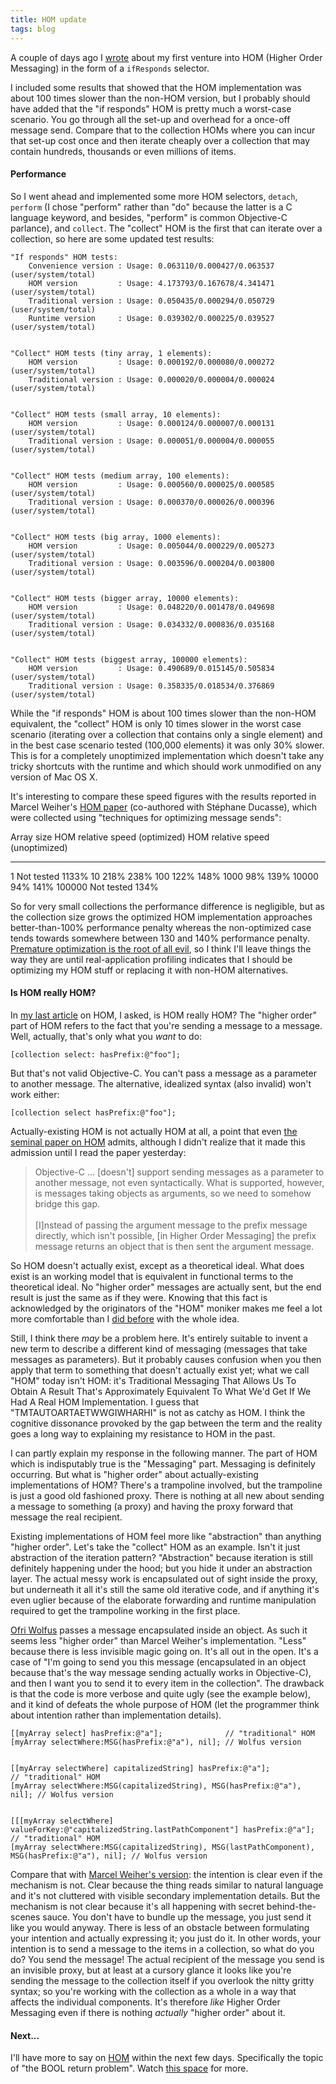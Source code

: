```yaml
---
title: HOM update
tags: blog
---
```


A couple of days ago I [wrote](http://www.wincent.com/a/about/wincent/weblog/archives/2006/11/more_thoughts_o.php) about my first venture into HOM (Higher Order Messaging) in the form of a `ifResponds` selector.

I included some results that showed that the HOM implementation was about 100 times slower than the non-HOM version, but I probably should have added that the "if responds" HOM is pretty much a worst-case scenario. You go through all the set-up and overhead for a once-off message send. Compare that to the collection HOMs where you can incur that set-up cost once and then iterate cheaply over a collection that may contain hundreds, thousands or even millions of items.





#### Performance

So I went ahead and implemented some more HOM selectors, `detach`, `perform` (I chose "perform" rather than "do" because the latter is a C language keyword, and besides, "perform" is common Objective-C parlance), and `collect`. The "collect" HOM is the first that can iterate over a collection, so here are some updated test results:

    "If responds" HOM tests:
        Convenience version : Usage: 0.063110/0.000427/0.063537 (user/system/total)
        HOM version         : Usage: 4.173793/0.167678/4.341471 (user/system/total)
        Traditional version : Usage: 0.050435/0.000294/0.050729 (user/system/total)
        Runtime version     : Usage: 0.039302/0.000225/0.039527 (user/system/total)


    "Collect" HOM tests (tiny array, 1 elements):
        HOM version         : Usage: 0.000192/0.000080/0.000272 (user/system/total)
        Traditional version : Usage: 0.000020/0.000004/0.000024 (user/system/total)


    "Collect" HOM tests (small array, 10 elements):
        HOM version         : Usage: 0.000124/0.000007/0.000131 (user/system/total)
        Traditional version : Usage: 0.000051/0.000004/0.000055 (user/system/total)


    "Collect" HOM tests (medium array, 100 elements):
        HOM version         : Usage: 0.000560/0.000025/0.000585 (user/system/total)
        Traditional version : Usage: 0.000370/0.000026/0.000396 (user/system/total)


    "Collect" HOM tests (big array, 1000 elements):
        HOM version         : Usage: 0.005044/0.000229/0.005273 (user/system/total)
        Traditional version : Usage: 0.003596/0.000204/0.003800 (user/system/total)


    "Collect" HOM tests (bigger array, 10000 elements):
        HOM version         : Usage: 0.048220/0.001478/0.049698 (user/system/total)
        Traditional version : Usage: 0.034332/0.000836/0.035168 (user/system/total)


    "Collect" HOM tests (biggest array, 100000 elements):
        HOM version         : Usage: 0.490689/0.015145/0.505834 (user/system/total)
        Traditional version : Usage: 0.358335/0.018534/0.376869 (user/system/total)

While the "if responds" HOM is about 100 times slower than the non-HOM equivalent, the "collect" HOM is only 10 times slower in the worst case scenario (iterating over a collection that contains only a single element) and in the best case scenario tested (100,000 elements) it was only 30% slower. This is for a completely unoptimized implementation which doesn't take any tricky shortcuts with the runtime and which should work unmodified on any version of Mac OS X.

It's interesting to compare these speed figures with the results reported in Marcel Weiher's [HOM paper](http://www.metaobject.com/papers/Higher_Order_Messaging_OOPSLA_2005.pdf) (co-authored with Stéphane Ducasse), which were collected using "techniques for optimizing message sends":

  Array size   HOM relative speed (optimized)   HOM relative speed (unoptimized)
  ------------ -------------------------------- ----------------------------------
  1            Not tested                       1133%
  10           218%                             238%
  100          122%                             148%
  1000         98%                              139%
  10000        94%                              141%
  100000       Not tested                       134%

So for very small collections the performance difference is negligible, but as the collection size grows the optimized HOM implementation approaches better-than-100% performance penalty whereas the non-optimized case tends towards somewhere between 130 and 140% performance penalty. [Premature optimization is the root of all evil](http://en.wikipedia.org/wiki/Optimization_(computer_science)), so I think I'll leave things the way they are until real-application profiling indicates that I should be optimizing my HOM stuff or replacing it with non-HOM alternatives.

#### Is HOM really HOM?

In [my last article](http://www.wincent.com/a/about/wincent/weblog/archives/2006/11/more_thoughts_o.php) on HOM, I asked, is HOM really HOM? The "higher order" part of HOM refers to the fact that you're sending a message to a message. Well, actually, that's only what you *want* to do:

    [collection select: hasPrefix:@"foo"];

But that's not valid Objective-C. You can't pass a message as a parameter to another message. The alternative, idealized syntax (also invalid) won't work either:

    [collection select hasPrefix:@"foo"];

Actually-existing HOM is not actually HOM at all, a point that even [the seminal paper on HOM](http://www.metaobject.com/papers/Higher_Order_Messaging_OOPSLA_2005.pdf) admits, although I didn't realize that it made this admission until I read the paper yesterday:

> Objective-C ... \[doesn't\] support sending messages as a parameter to another message, not even syntactically. What is supported, however, is messages taking objects as arguments, so we need to somehow bridge this gap.\
> \
> \[I\]nstead of passing the argument message to the prefix message directly, which isn't possible, \[in Higher Order Messaging\] the prefix message returns an object that is then sent the argument message.

So HOM doesn't actually exist, except as a theoretical ideal. What does exist is an working model that is equivalent in functional terms to the theoretical ideal. No "higher order" messages are actually sent, but the end result is just the same as if they were. Knowing that this fact is acknowledged by the originators of the "HOM" moniker makes me feel a lot more comfortable than I [did before](http://www.wincent.com/a/about/wincent/weblog/archives/2006/08/thoughts_on_hig.php) with the whole idea.

Still, I think there *may* be a problem here. It's entirely suitable to invent a new term to describe a different kind of messaging (messages that take messages as parameters). But it probably causes confusion when you then apply that term to something that doesn't actually exist yet; what we call "HOM" today isn't HOM: it's Traditional Messaging That Allows Us To Obtain A Result That's Approximately Equivalent To What We'd Get If We Had A Real HOM Implementation. I guess that "TMTAUTOARTAETWWGIWHARHI" is not as catchy as HOM. I think the cognitive dissonance provoked by the gap between the term and the reality goes a long way to explaining my resistance to HOM in the past.

I can partly explain my response in the following manner. The part of HOM which is indisputably true is the "Messaging" part. Messaging is definitely occurring. But what is "higher order" about actually-existing implementations of HOM? There's a trampoline involved, but the trampoline is just a good old fashioned proxy. There is nothing at all new about sending a message to something (a proxy) and having the proxy forward that message the real recipient.

Existing implementations of HOM feel more like "abstraction" than anything "higher order". Let's take the "collect" HOM as an example. Isn't it just abstraction of the iteration pattern? "Abstraction" because iteration is still definitely happening under the hood; but you hide it under an abstraction layer. The actual messy work is encapsulated out of sight inside the proxy, but underneath it all it's still the same old iterative code, and if anything it's even uglier because of the elaborate forwarding and runtime manipulation required to get the trampoline working in the first place.

[Ofri Wolfus](http://www.dpompa.com/?p=33) passes a message encapsulated inside an object. As such it seems less "higher order" than Marcel Weiher's implementation. "Less" because there is less invisible magic going on. It's all out in the open. It's a case of "I'm going to send you this message (encapsulated in an object because that's the way message sending actually works in Objective-C), and then I want you to send it to every item in the collection". The drawback is that the code is more verbose and quite ugly (see the example below), and it kind of defeats the whole purpose of HOM (let the programmer think about intention rather than implementation details).

    [[myArray select] hasPrefix:@"a"];              // "traditional" HOM
    [myArray selectWhere:MSG(hasPrefix:@"a"), nil]; // Wolfus version


    [[myArray selectWhere] capitalizedString] hasPrefix:@"a"];              // "traditional" HOM
    [myArray selectWhere:MSG(capitalizedString), MSG(hasPrefix:@"a"), nil]; // Wolfus version


    [[[myArray selectWhere] valueForKey:@"capitalizedString.lastPathComponent"] hasPrefix:@"a"];    // "traditional" HOM
    [myArray selectWhere:MSG(capitalizedString), MSG(lastPathComponent), MSG(hasPrefix:@"a"), nil]; // Wolfus version

Compare that with [Marcel Weiher's version](http://www.metaobject.com/Research.html): the intention is clear even if the mechanism is not. Clear because the thing reads similar to natural language and it's not cluttered with visible secondary implementation details. But the mechanism is not clear because it's all happening with secret behind-the-scenes sauce. You don't have to bundle up the message, you just send it like you would anyway. There is less of an obstacle between formulating your intention and actually expressing it; you just do it. In other words, your intention is to send a message to the items in a collection, so what do you do? You send the message! The actual recipient of the message you send is an invisible proxy, but at least at a cursory glance it looks like you're sending the message to the collection itself if you overlook the nitty gritty syntax; so you're working with the collection as a whole in a way that affects the individual components. It's therefore *like* Higher Order Messaging even if there is nothing *actually* "higher order" about it.

#### Next...

I'll have more to say on [HOM](http://www.wincent.com/a/about/wincent/weblog/archives/hom/) within the next few days. Specifically the topic of "the BOOL return problem". Watch [this space](http://colaiuta.net/) for more.
